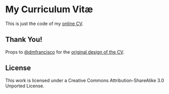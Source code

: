 # My Curriculum Vitæ

This is just the code of my [online CV](http://guilhermesimoes.github.io/cv/).

## Thank You!

Props to [@dmfrancisco](https://github.com/dmfrancisco) for the [original design of the CV](http://dmfranc.com/cv/).

## License

This work is licensed under a Creative Commons Attribution-ShareAlike 3.0 Unported License.
